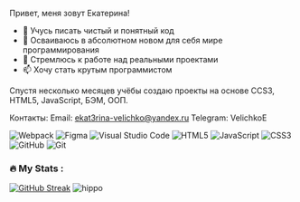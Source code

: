 Привет, меня зовут Екатерина!

- 👀 Учусь писать чистый и понятный код
- 🌱 Осваиваюсь в абсолютном новом для себя мире программирования
- 💞️ Стремлюсь к работе над реальными проектами
- 📫 Хочу стать крутым программистом

Спустя несколько месяцев учёбы создаю проекты на основе CCS3, HTML5, JavaScript, БЭМ, ООП.

Контакты:
Email: ekat3rina-velichko@yandex.ru
Telegram: VelichkoE


![Webpack](https://img.shields.io/badge/webpack-%238DD6F9.svg?style=for-the-badge&logo=webpack&logoColor=black)
![Figma](https://img.shields.io/badge/figma-%23F24E1E.svg?style=for-the-badge&logo=figma&logoColor=white)
![Visual Studio Code](https://img.shields.io/badge/Visual%20Studio%20Code-0078d7.svg?style=for-the-badge&logo=visual-studio-code&logoColor=white)
![HTML5](https://img.shields.io/badge/html5-%23E34F26.svg?style=for-the-badge&logo=html5&logoColor=white)
![JavaScript](https://img.shields.io/badge/javascript-%23323330.svg?style=for-the-badge&logo=javascript&logoColor=%23F7DF1E)
![CSS3](https://img.shields.io/badge/css3-%231572B6.svg?style=for-the-badge&logo=css3&logoColor=white)![GitHub](https://img.shields.io/badge/github-%23121011.svg?style=for-the-badge&logo=github&logoColor=white)
![Git](https://img.shields.io/badge/git-%23F05033.svg?style=for-the-badge&logo=git&logoColor=white)

### :fire: My Stats :       
[![GitHub Streak](https://streak-stats.demolab.com/?user=Evelichko)](https://git.io/streak-stats)
![hippo](https://media3.giphy.com/media/k0ijJhqrUP4T2EvmJ1/giphy.gif)
